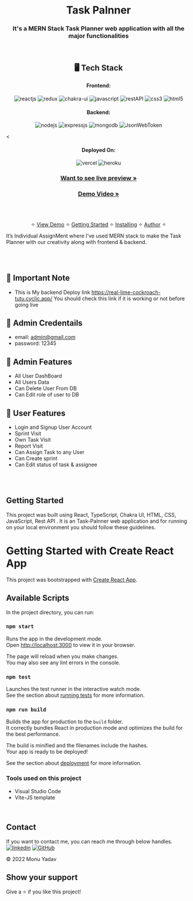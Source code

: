 
<h1 align="center">Task Palnner </h1>

<h3 align="center">It's a MERN Stack Task Planner web application with all the major functionalities</h3>

<br />


<h2 align="center">🖥️ Tech Stack</h2>


<h4 align="center">Frontend:</h4>

<p align="center">
  <img src="https://img.shields.io/badge/React-20232A?style=for-the-badge&logo=react&logoColor=61DAFB" alt="reactjs" />
  <img src="https://img.shields.io/badge/Redux-593D88?style=for-the-badge&logo=redux&logoColor=white" alt="redux" />
  <img src="https://img.shields.io/badge/Chakra%20UI-3bc7bd?style=for-the-badge&logo=chakraui&logoColor=white" alt="chakra-ui" />
  <img src="https://img.shields.io/badge/JavaScript-323330?style=for-the-badge&logo=javascript&logoColor=F7DF1E" alt="javascript" />
  <img src="https://img.shields.io/badge/Rest_API-02303A?style=for-the-badge&logo=react-router&logoColor=white" alt="restAPI" />
  <img src="https://img.shields.io/badge/CSS3-1572B6?style=for-the-badge&logo=css3&logoColor=white" alt="css3" />
  <img src="https://img.shields.io/badge/HTML5-E34F26?style=for-the-badge&logo=html5&logoColor=white" alt="html5" />
</p>


<h4 align="center">Backend:</h4>

<p align="center">
  <img src="https://img.shields.io/badge/Node.js-339933?style=for-the-badge&logo=nodedotjs&logoColor=white" alt="nodejs" />
  <img src="https://img.shields.io/badge/Express.js-000000?style=for-the-badge&logo=express&logoColor=white" alt="expressjs" />
  <img src="https://img.shields.io/badge/MongoDB-4EA94B?style=for-the-badge&logo=mongodb&logoColor=white" alt="mongodb" />
  <img src="https://img.shields.io/badge/JWT-000000?style=for-the-badge&logo=JSON%20web%20tokens&logoColor=white" alt="JsonWebToken" />
</p>


<

<h4 align="center">Deployed On:</h4>

<p align="center">
  <img src="https://img.shields.io/badge/Netlify-00C7B7?style=for-the-badge&logo=netlify&logoColor=white" alt="vercel" />
  <img src="https://img.shields.io/badge/Heroku-430098?style=for-the-badge&logo=heroku&logoColor=white" alt="heroku" />
</p>




<h3 align="center"><a href="https://task-executioner.netlify.app/"><strong>Want to see live preview »</strong></a></h3>

<h3 align="center"><a href="https://drive.google.com/file/d/1nWIolAc_aWS9LretG0VV31OYT5evb2f2/view?usp=sharing"><strong>Demo Video »</strong></a></h3>


<br />

<p align="center">
  <br />&#10023;
  <a href="#Demo">View Demo</a> &#10023;
  <a href="#Getting-Started">Getting Started</a> &#10023; 
  <a href="#Install">Installing</a> &#10023;
  <a href="#Contact">Author</a> &#10023;
</p>

It’s Individual AssignMent where I've used MERN stack to make the Task Planner with our creativity along with frontend & backend.


<br />
<br />

## 🚀 Important Note
- This is My backend Deploy link https://real-lime-cockroach-tutu.cyclic.app/ You should check this link if it is working or not  before going live 


## 🚀 Admin Credentails
- email: admin@gmail.com
- password: 12345

## 🚀 Admin Features
- All User DashBoard
- All Users Data
- Can Delete User From DB
- Can Edit role of user  to DB

 
## 🚀 User Features
- Login and Signup User Account
- Sprint Visit
- Own Task Visit
- Report Visit
- Can Assign Task to any User 
- Can Create sprint 
- Can Edit status of task & assignee 

<br />

<br />



## Getting Started

This project was built using React, TypeScript, Chakra UI, HTML, CSS, JavaScript, Rest API . It is an Task-Palnner web application and for running on your local environment you should follow these guidelines.



# Getting Started with Create React App

This project was bootstrapped with [Create React App](https://github.com/facebook/create-react-app).

## Available Scripts

In the project directory, you can run:

### `npm start`

Runs the app in the development mode.\
Open [http://localhost:3000](http://localhost:3000) to view it in your browser.

The page will reload when you make changes.\
You may also see any lint errors in the console.

### `npm test`

Launches the test runner in the interactive watch mode.\
See the section about [running tests](https://facebook.github.io/create-react-app/docs/running-tests) for more information.

### `npm run build`

Builds the app for production to the `build` folder.\
It correctly bundles React in production mode and optimizes the build for the best performance.

The build is minified and the filenames include the hashes.\
Your app is ready to be deployed!

See the section about [deployment](https://facebook.github.io/create-react-app/docs/deployment) for more information.


### Tools used on this project

- Visual Studio Code
- Vite-JS template

<br />



## Contact

If you want to contact me, you can reach me through below handles. <br />
[![linkedin](https://img.shields.io/badge/Monu_Yadav-0077B5?style=for-the-badge&logo=linkedin&logoColor=white)](https://www.linkedin.com/in/monu-yadav-2003m/)
[![GitHub](https://img.shields.io/badge/Monu_Yadav-20232A?style=for-the-badge&logo=Github&logoColor=white)](https://github.com/monumarquis)



© 2022 Monu Yadav



## Show your support

Give a ⭐️ if you like this project!

